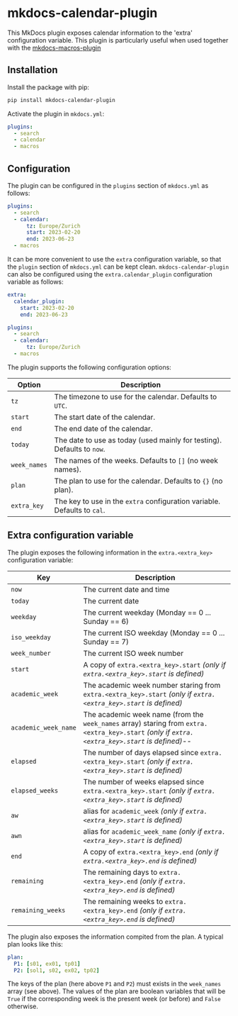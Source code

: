 # mkdocs-calendar-plugin

This MkDocs plugin exposes calendar information to the 'extra' configuration variable.
This plugin is particularly useful when used together with the
[mkdocs-macros-plugin](https://mkdocs-macros-plugin.readthedocs.io/en/latest/)

## Installation

Install the package with pip:

```bash
pip install mkdocs-calendar-plugin
```

Activate the plugin in `mkdocs.yml`:

```yaml
plugins:
  - search
  - calendar
  - macros
```

## Configuration

The plugin can be configured in the `plugins` section of `mkdocs.yml` as follows:

```yaml
plugins:
  - search
  - calendar:
      tz: Europe/Zurich
      start: 2023-02-20
      end: 2023-06-23
  - macros
```

It can be more convenient to use the `extra` configuration variable, so that the `plugin` section of `mkdocs.yml` can be kept clean.
`mkdocs-calendar-plugin` can also be configured using the `extra.calendar_plugin` configuration variable as follows:

```yaml
extra:
  calendar_plugin:
    start: 2023-02-20
    end: 2023-06-23

plugins:
  - search
  - calendar:
      tz: Europe/Zurich
  - macros
```

The plugin supports the following configuration options:

| Option       | Description                                                              |
|--------------|--------------------------------------------------------------------------|
| `tz`         | The timezone to use for the calendar. Defaults to `UTC`.                 |
| `start`      | The start date of the calendar.                                          |
| `end`        | The end date of the calendar.                                            |
| `today`      | The date to use as today (used mainly for testing). Defaults to `now`.   |
| `week_names` | The names of the weeks. Defaults to `[]` (no week names).                |
| `plan`       | The plan to use for the calendar. Defaults to `{}` (no plan).            |
| `extra_key`  | The key to use in the `extra` configuration variable. Defaults to `cal`. |

## Extra configuration variable

The plugin exposes the following information in the `extra.<extra_key>` configuration variable:

| Key                  | Description                                                                                                                                    |
|----------------------|------------------------------------------------------------------------------------------------------------------------------------------------|
| `now`                | The current date and time                                                                                                                      |
| `today`              | The current date                                                                                                                               |
| `weekday`            | The current weekday (Monday == 0 ... Sunday == 6)                                                                                              |
| `iso_weekday`        | The current ISO weekday (Monday == 0 ... Sunday == 7)                                                                                          |
| `week_number`        | The current ISO week number                                                                                                                    |
| `start`              | A copy of `extra.<extra_key>.start` _(only if `extra.<extra_key>.start` is defined)_                                                           |
| `academic_week`      | The academic week number staring from `extra.<extra_key>.start` _(only if `extra.<extra_key>.start` is defined)_                               |
| `academic_week_name` | The academic week name (from the `week_names` array) staring from `extra.<extra_key>.start` _(only if `extra.<extra_key>.start` is defined)_-- |
| `elapsed`            | The number of days elapsed since `extra.<extra_key>.start` _(only if `extra.<extra_key>.start` is defined)_                                    |
| `elapsed_weeks`      | The number of weeks elapsed since `extra.<extra_key>.start` _(only if `extra.<extra_key>.start` is defined)_                                   |
| `aw`                 | alias for `academic_week`  _(only if `extra.<extra_key>.start` is defined)_                                                                    |
| `awn`                | alias for `academic_week_name`    _(only if `extra.<extra_key>.start` is defined)_                                                             |
| `end`                | A copy of `extra.<extra_key>.end` _(only if `extra.<extra_key>.end` is defined)_                                                               |
| `remaining`          | The remaining days to `extra.<extra_key>.end` _(only if `extra.<extra_key>.end` is defined)_                                                   |
| `remaining_weeks`    | The remaining weeks to `extra.<extra_key>.end` _(only if `extra.<extra_key>.end` is defined)_                                                  |

The plugin also exposes the information compited from the plan. A typical plan looks like this:

```yaml
plan:
  P1: [s01, ex01, tp01]
  P2: [sol1, s02, ex02, tp02]
```

The keys of the plan (here above `P1` and `P2`) must exists
in the `week_names` array (see above). The values of the plan
are boolean variables that will be `True` if the corresponding week
is the present week (or before) and `False` otherwise.
